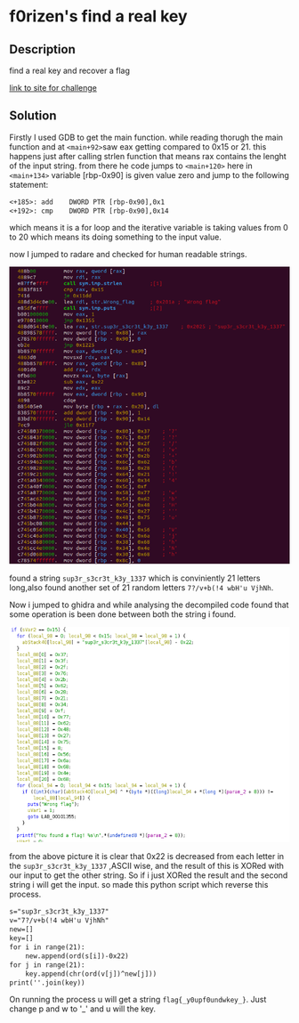 # f0rizen's find a real key

## Description
find a real key and recover a flag

[link to site for challenge](https://crackmes.one/crackme/629e1e5833c5d4251e72375f)

## Solution

Firstly I used GDB to get the main function. while reading thorugh the main function and at ```<main+92>```saw eax getting compared to 0x15 or 21. this happens just after calling strlen function that means rax contains the lenght of the input string. from there he code jumps to ```<main+120>``` here in ```<main+134>``` variable [rbp-0x90] is given value zero and jump to the following statement:

```
<+185>:	add    DWORD PTR [rbp-0x90],0x1
<+192>:	cmp    DWORD PTR [rbp-0x90],0x14
```
which means it is a for loop and the iterative variable is taking values from 0 to 20 which means its doing something to the input value.

now I jumped to radare and checked for human readable strings. 
<p align="center">
  <img src="https://github.com/Karthik-G-21-06/Reversing/blob/main/f0rizen's%20find%20a%20real%20key/ss-1.png" width="750" title="hover text">
</p>

found a string ```sup3r_s3cr3t_k3y_1337``` which is conviniently 21 letters long,also found another set of 21 random letters ```7?/v+b(!4 wbH'u VjhNh```.

Now i jumped to ghidra and while analysing the decompiled code found that some operation is been done between both the string i found.

<p align="center">
  <img src="https://github.com/Karthik-G-21-06/Reversing/blob/main/f0rizen's%20find%20a%20real%20key/ss-2.png" width="750" title="hover text">
</p>

from the above picture it is clear that 0x22 is decreased from each letter in the ```sup3r_s3cr3t_k3y_1337``` ,ASCII wise, and the result of this is XORed with our input to get the other string. So if i just XORed the result and the second string i will get the input. so made this python script which reverse this process.

```
s="sup3r_s3cr3t_k3y_1337"
v="7?/v+b(!4 wbH'u VjhNh"
new=[]
key=[]
for i in range(21):   
    new.append(ord(s[i])-0x22)
for j in range(21):
    key.append(chr(ord(v[j])^new[j]))
print(''.join(key))
```

On running the process u will get a string ```flag{_y0upf0undwkey_}```. Just change p and w to '_' and u will the key.
